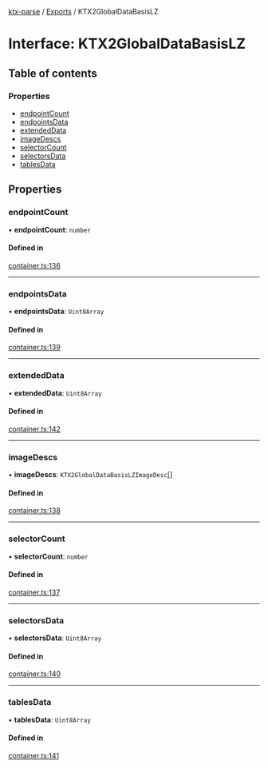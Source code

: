 [ktx-parse](../README.md) / [Exports](../modules.md) / KTX2GlobalDataBasisLZ

# Interface: KTX2GlobalDataBasisLZ

## Table of contents

### Properties

- [endpointCount](KTX2GlobalDataBasisLZ.md#endpointcount)
- [endpointsData](KTX2GlobalDataBasisLZ.md#endpointsdata)
- [extendedData](KTX2GlobalDataBasisLZ.md#extendeddata)
- [imageDescs](KTX2GlobalDataBasisLZ.md#imagedescs)
- [selectorCount](KTX2GlobalDataBasisLZ.md#selectorcount)
- [selectorsData](KTX2GlobalDataBasisLZ.md#selectorsdata)
- [tablesData](KTX2GlobalDataBasisLZ.md#tablesdata)

## Properties

### endpointCount

• **endpointCount**: `number`

#### Defined in

[container.ts:136](https://github.com/donmccurdy/KTX-Parse/blob/6c789af/src/container.ts#L136)

___

### endpointsData

• **endpointsData**: `Uint8Array`

#### Defined in

[container.ts:139](https://github.com/donmccurdy/KTX-Parse/blob/6c789af/src/container.ts#L139)

___

### extendedData

• **extendedData**: `Uint8Array`

#### Defined in

[container.ts:142](https://github.com/donmccurdy/KTX-Parse/blob/6c789af/src/container.ts#L142)

___

### imageDescs

• **imageDescs**: `KTX2GlobalDataBasisLZImageDesc`[]

#### Defined in

[container.ts:138](https://github.com/donmccurdy/KTX-Parse/blob/6c789af/src/container.ts#L138)

___

### selectorCount

• **selectorCount**: `number`

#### Defined in

[container.ts:137](https://github.com/donmccurdy/KTX-Parse/blob/6c789af/src/container.ts#L137)

___

### selectorsData

• **selectorsData**: `Uint8Array`

#### Defined in

[container.ts:140](https://github.com/donmccurdy/KTX-Parse/blob/6c789af/src/container.ts#L140)

___

### tablesData

• **tablesData**: `Uint8Array`

#### Defined in

[container.ts:141](https://github.com/donmccurdy/KTX-Parse/blob/6c789af/src/container.ts#L141)
